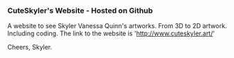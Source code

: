 ### CuteSkyler's Website - Hosted on Github

A website to see Skyler Vanessa Quinn's artworks.
From 3D to 2D artwork. Including coding.
The link to the website is 'http://www.cuteskyler.art/'

Cheers, Skyler.
